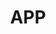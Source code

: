 ---
layout: blog_by_category
title: 'APP'
header-img: "http://o6ledomfy.bkt.clouddn.com/2017-05-19-7b13d625065727.5634ec5bacfbd.jpg"
category: App
permalink: /App/
---